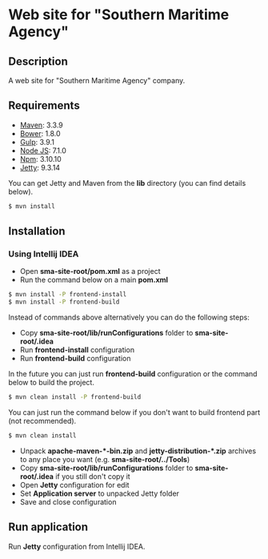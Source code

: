 # Web site for "Southern Maritime Agency"

## Description

A web site for "Southern Maritime Agency" company.

## Requirements

  - [Maven](https://maven.apache.org/): 3.3.9
  - [Bower](https://bower.io/): 1.8.0
  - [Gulp](http://gulpjs.com/): 3.9.1
  - [Node JS](http://nodejs.ru/): 7.1.0
  - [Npm](https://www.npmjs.com/): 3.10.10
  - [Jetty](http://www.eclipse.org/jetty/): 9.3.14

You can get Jetty and Maven from the **lib** directory (you can find details below).
```sh
$ mvn install
```

## Installation

### Using Intellij IDEA
- Open **sma-site-root/pom.xml** as a project
- Run the command below on a main **pom.xml**
```sh
$ mvn install -P frontend-install
$ mvn install -P frontend-build
```
Instead of commands above alternatively you can do the following steps:
- Copy **sma-site-root/lib/runConfigurations** folder to **sma-site-root/.idea**
- Run **frontend-install** configuration
- Run **frontend-build** configuration

In the future you can just run **frontend-build** configuration or the command below to build the project.
```sh
$ mvn clean install -P frontend-build
```
You can just run the command below if you don't want to build frontend part (not recommended).
```sh
$ mvn clean install
```
- Unpack **apache-maven-\*-bin.zip** and **jetty-distribution-\*.zip** archives to any place you want (e.g. **sma-site-root/../Tools**)
- Copy **sma-site-root/lib/runConfigurations** folder to **sma-site-root/.idea** if you still don't copy it
- Open **Jetty** configuration for edit
- Set **Application server** to unpacked Jetty folder
- Save and close configuration

## Run application

Run **Jetty** configuration from Intellij IDEA.